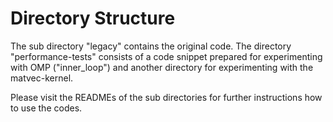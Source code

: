 # Directory Structure

The sub directory "legacy" contains the original code.
The directory "performance-tests" consists of a code snippet prepared for experimenting with OMP ("inner_loop") and another directory for experimenting with the matvec-kernel.

Please visit the READMEs of the sub directories for further instructions how to use the codes. 
